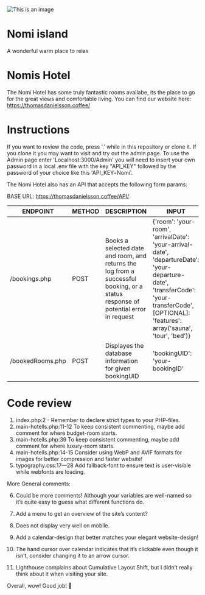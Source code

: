 ![This is an image](https://media.tenor.com/3cPsYV8nSOwAAAAC/cat-cleaning.gif)

# Nomi island

A wonderful warm place to relax

# Nomis Hotel

The Nomi Hotel has some truly fantastic rooms availabe, its the place to go for the great views and comfortable living. 
You can find our website here: https://thomasdanielsson.coffee/

# Instructions

If you want to review the code, press '.' while in this repository or clone it. 
If you clone it you may want to visit and try out the admin page. To use the Admin page enter 'Localhost:3000/Admin' you will need to insert your own password in a local .env file with the key "API_KEY" followed by the password of your choice like this 'API_KEY=Nomi'.

The Nomi Hotel also has an API that accepts the following form params:

BASE URL: https://thomasdanielsson.coffee/API/

| ENDPOINT | METHOD | DESCRIPTION | INPUT |
| -------- | ---------- | ------------- | -------|
| /bookings.php | POST | Books a selected date and room, and returns the log from a successful booking, or a status response of potential error in request |{'room': 'your-room', 'arrivalDate': 'your-arrival-date', 'departureDate': 'your-departure-date', 'transferCode': 'your-transferCode', [OPTIONAL]: 'features': array('sauna', 'tour', 'bed')}|
| /bookedRooms.php | POST | Displayes the database information for given bookingUID | 'bookingUID': 'your-bookingID'|



# Code review

1. index.php:2 - Remember to declare strict types to your PHP-files.
2. main-hotells.php:11-12 To keep consistent commenting, maybe add comment for where budget-room starts.
3. main-hotells.php:39 To keep consistent commenting, maybe add comment for where luxury-room starts.
4. main-hotells.php:14-15 Consider using WebP and AVIF formats for images for better compression and faster website!
5. typography.css:17—28 Add fallback-font to ensure text is user-visible while webfonts are loading.

More General comments:

6. Could be more comments! Although your variables are well-named so it’s quite easy to guess what different functions do.

7. Add a  menu to get an overview of the site’s content?

8. Does not display very well on mobile.

9. Add a calendar-design that better matches your elegant website-design!

10. The hand cursor over calendar indicates that it’s clickable even though it isn’t, consider changing it to an arrow cursor.

11. Lighthouse complains about Cumulative Layout Shift, but I didn’t really think about it when visiting your site. 

Overall, wow! Good job! :star2:
